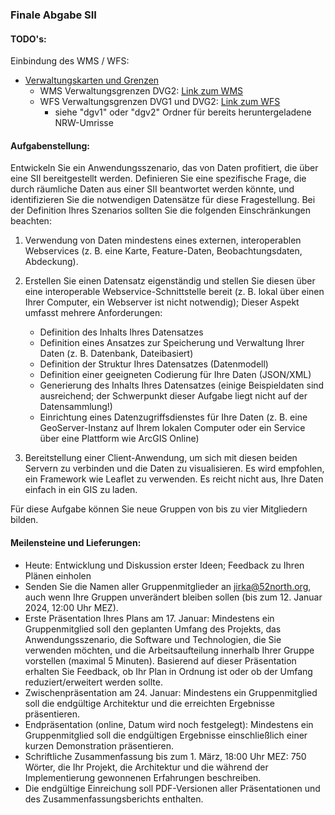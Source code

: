 ### Finale Abgabe SII

#### TODO's:

Einbindung des WMS / WFS:

- [Verwaltungskarten und Grenzen](https://www.bezreg-koeln.nrw.de/geobasis-nrw/produkte-und-dienste/verwaltungskarten-und-grenzen/digitale-verwaltungsgrenzen)
  - WMS Verwaltungsgrenzen DVG2: [Link zum WMS](http://www.wms.nrw.de/geobasis/wms_nw_dvg)
  - WFS Verwaltungsgrenzen DVG1 und DVG2: [Link zum WFS](https://www.wfs.nrw.de/geobasis/wfs_nw_dvg)
    - siehe "dgv1" oder "dgv2" Ordner für bereits heruntergeladene NRW-Umrisse

#### Aufgabenstellung:

Entwickeln Sie ein Anwendungsszenario, das von Daten profitiert, die über eine SII bereitgestellt werden. Definieren Sie eine spezifische Frage, die durch räumliche Daten aus einer SII beantwortet werden könnte, und identifizieren Sie die notwendigen Datensätze für diese Fragestellung. Bei der Definition Ihres Szenarios sollten Sie die folgenden Einschränkungen beachten:

1. Verwendung von Daten mindestens eines externen, interoperablen Webservices (z. B. eine Karte, Feature-Daten, Beobachtungsdaten, Abdeckung).

2. Erstellen Sie einen Datensatz eigenständig und stellen Sie diesen über eine interoperable Webservice-Schnittstelle bereit (z. B. lokal über einen Ihrer Computer, ein Webserver ist nicht notwendig); Dieser Aspekt umfasst mehrere Anforderungen:

   - Definition des Inhalts Ihres Datensatzes
   - Definition eines Ansatzes zur Speicherung und Verwaltung Ihrer Daten (z. B. Datenbank, Dateibasiert)
   - Definition der Struktur Ihres Datensatzes (Datenmodell)
   - Definition einer geeigneten Codierung für Ihre Daten (JSON/XML)
   - Generierung des Inhalts Ihres Datensatzes (einige Beispieldaten sind ausreichend; der Schwerpunkt dieser Aufgabe liegt nicht auf der Datensammlung!)
   - Einrichtung eines Datenzugriffsdienstes für Ihre Daten (z. B. eine GeoServer-Instanz auf Ihrem lokalen Computer oder ein Service über eine Plattform wie ArcGIS Online)

3. Bereitstellung einer Client-Anwendung, um sich mit diesen beiden Servern zu verbinden und die Daten zu visualisieren. Es wird empfohlen, ein Framework wie Leaflet zu verwenden. Es reicht nicht aus, Ihre Daten einfach in ein GIS zu laden.

Für diese Aufgabe können Sie neue Gruppen von bis zu vier Mitgliedern bilden.

#### Meilensteine und Lieferungen:

- Heute: Entwicklung und Diskussion erster Ideen; Feedback zu Ihren Plänen einholen
- Senden Sie die Namen aller Gruppenmitglieder an jirka@52north.org, auch wenn Ihre Gruppen unverändert bleiben sollen (bis zum 12. Januar 2024, 12:00 Uhr MEZ).
- Erste Präsentation Ihres Plans am 17. Januar: Mindestens ein Gruppenmitglied soll den geplanten Umfang des Projekts, das Anwendungsszenario, die Software und Technologien, die Sie verwenden möchten, und die Arbeitsaufteilung innerhalb Ihrer Gruppe vorstellen (maximal 5 Minuten). Basierend auf dieser Präsentation erhalten Sie Feedback, ob Ihr Plan in Ordnung ist oder ob der Umfang reduziert/erweitert werden sollte.
- Zwischenpräsentation am 24. Januar: Mindestens ein Gruppenmitglied soll die endgültige Architektur und die erreichten Ergebnisse präsentieren.
- Endpräsentation (online, Datum wird noch festgelegt): Mindestens ein Gruppenmitglied soll die endgültigen Ergebnisse einschließlich einer kurzen Demonstration präsentieren.
- Schriftliche Zusammenfassung bis zum 1. März, 18:00 Uhr MEZ: 750 Wörter, die Ihr Projekt, die Architektur und die während der Implementierung gewonnenen Erfahrungen beschreiben.
- Die endgültige Einreichung soll PDF-Versionen aller Präsentationen und des Zusammenfassungsberichts enthalten.
